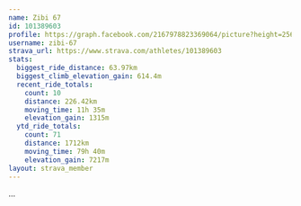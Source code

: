 ```yaml
---
name: Zibi 67
id: 101389603
profile: https://graph.facebook.com/2167978823369064/picture?height=256&width=256
username: zibi-67
strava_url: https://www.strava.com/athletes/101389603
stats:
  biggest_ride_distance: 63.97km
  biggest_climb_elevation_gain: 614.4m
  recent_ride_totals:
    count: 10
    distance: 226.42km
    moving_time: 11h 35m
    elevation_gain: 1315m
  ytd_ride_totals:
    count: 71
    distance: 1712km
    moving_time: 79h 40m
    elevation_gain: 7217m
layout: strava_member
--- 
```

...

